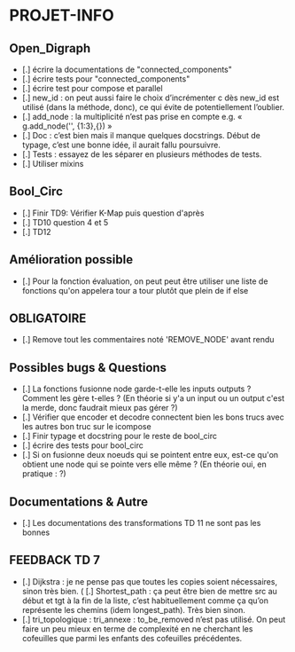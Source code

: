 # PROJET-INFO

## Open_Digraph

- [.] écrire la documentations de "connected_components"
- [.] écrire tests pour "connected_components"
- [.] écrire test pour compose et parallel
- [.] new_id : on peut aussi faire le choix d’incrémenter c dès new_id est
utilisé (dans la méthode, donc), ce qui évite de potentiellement l’oublier.
- [.] add_node : la multiplicité n’est pas prise en compte e.g.
« g.add_node('', {1:3},{}) »
- [.] Doc : c’est bien mais il manque quelques docstrings. Début de typage, c’est une bonne idée, il aurait fallu poursuivre.
- [.] Tests : essayez de les séparer en plusieurs méthodes de tests.
- [.] Utiliser mixins

## Bool_Circ

- [.] Finir TD9: Vérifier K-Map puis question d'après
- [.] TD10 question 4 et 5
- [.] TD12

## Amélioration possible

- [.] Pour la fonction évaluation, on peut peut être utiliser une liste de fonctions qu'on appelera tour a tour plutôt que plein de if else

## OBLIGATOIRE

- [.] Remove tout les commentaires noté 'REMOVE_NODE' avant rendu

## Possibles bugs & Questions

- [.] La fonctions fusionne node garde-t-elle les inputs outputs ? Comment les gère t-elles ? (En théorie si y'a un input ou un output c'est la merde, donc faudrait mieux pas gérer ?)
- [.] Vérifier que encoder et decodre connectent bien les bons trucs avec les autres bon truc sur le icompose
- [.] Finir typage et docstring pour le reste de bool_circ
- [.] écrire des tests pour bool_circ
- [.] Si on fusionne deux noeuds qui se pointent entre eux, est-ce qu'on obtient une node qui se pointe vers elle même ? (En théorie oui, en pratique : ?)

## Documentations & Autre

- [.] Les documentations des transformations TD 11 ne sont pas les bonnes

## FEEDBACK TD 7

- [.] Dijkstra : je ne pense pas que toutes les copies soient nécessaires, sinon très bien.
( [.] Shortest_path : ça peut être bien de mettre src au début et tgt à la fin de la liste, c’est habituellement comme ça qu’on représente les chemins
(idem longest_path). Très bien sinon.
- [.] tri_topologique : tri_annexe : to_be_removed n’est pas utilisé. On peut faire un peu mieux en terme de complexité en ne cherchant les cofeuilles
que parmi les enfants des cofeuilles précédentes.
  